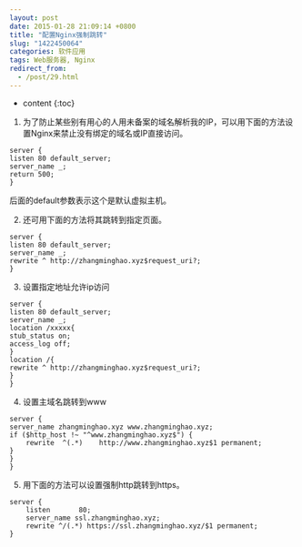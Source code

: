 ```yaml
---
layout: post
date: 2015-01-28 21:09:14 +0800
title: "配置Nginx强制跳转"
slug: "1422450064"
categories: 软件应用
tags: Web服务器, Nginx
redirect_from:
  - /post/29.html
---
```

* content
{:toc}

1. 为了防止某些别有用心的人用未备案的域名解析我的IP，可以用下面的方法设置Nginx来禁止没有绑定的域名或IP直接访问。  
<!--more-->
```Shell
server {
listen 80 default_server;
server_name _;
return 500;
}
```
后面的default参数表示这个是默认虚拟主机。

2. 还可用下面的方法将其跳转到指定页面。  
```Shell
server {
listen 80 default_server;
server_name _;
rewrite ^ http://zhangminghao.xyz$request_uri?;
}
```

3. 设置指定地址允许ip访问  
```Shell
server {
listen 80 default_server;
server_name _;
location /xxxxx{
stub_status on;
access_log off;
}
location /{
rewrite ^ http://zhangminghao.xyz$request_uri?;
}
}
```

4. 设置主域名跳转到www  
```Shell
server {
server_name zhangminghao.xyz www.zhangminghao.xyz;
if ($http_host !~ "^www.zhangminghao.xyz$") {
    rewrite  ^(.*)    http://www.zhangminghao.xyz$1 permanent;
}
}
}
```

5. 用下面的方法可以设置强制http跳转到https。  
```Shell
server {
    listen       80;
    server_name ssl.zhangminghao.xyz;
    rewrite ^/(.*) https://ssl.zhangminghao.xyz/$1 permanent;
}
```